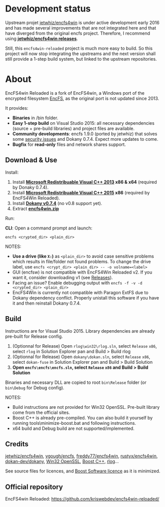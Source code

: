 # Development status
Upstream projet [jetwhiz/encfs4win](https://github.com/jetwhiz/encfs4win) is under active development early 2016 and has made several improvements that are not integrated here and that have diverged from the original encfs project. Therefore, I recommend using **[jetwhiz/encfs4win releases](https://github.com/jetwhiz/encfs4win/releases)**.

Still, this `encfs4win-reloaded` project is much more easy to build. So this project will now stop integrating the upstreams and the next version shall still provide a 1-step build system, but linked to the upstream repositories.


# About
EncFS4win Reloaded is a fork of EncFS4win, a Windows port of the encrypted filesystem [EncFS](https://en.wikipedia.org/wiki/EncFS), as the original port is not updated since 2013.

It provides:
- **Binaries** in /bin folder.
- **Easy 1-step build** on Visual Studio 2015: all necessary dependencies (source + pre-build libraries) and project files are available.
- **Community developments**: encfs 1.9.0 (ported by jetwhiz) that solves some [security issues](https://defuse.ca/audits/encfs.htm) and Dokany 0.7.4. Expect more updates to come.
- **Bugfix** for **read-only** files and network shares support.

## Download & Use

Install:

1. Install **[Microsoft Redistribuable Visual C++ 2013](https://www.microsoft.com/download/details.aspx?id=40784) x86 & x64** (required by Donaky 0.7.4).
2. Install **[Microsoft Redistribuable Visual C++ 2015](https://www.microsoft.com/download/details.aspx?id=48145) x86** (required by EncFS4Win Reloaded).
3. Install **[Dokany v0.7.4](https://github.com/dokan-dev/dokany/releases/tag/v0.7.4)** (no v0.8 support yet).
4. Extract **[encfs4win.zip](https://github.com/kriswebdev/encfs4win-reloaded/raw/master/bin/encfs4win.zip)**

Run:

**CLI**: Open a command prompt and launch:
```
encfs <crypted_dir> <plain_dir>
```

NOTES:
- **Use a drive (like `X:`)** as `<plain_dir>` to avoid case sensitive problems which results in file/folder not found problems. To change the drive label, use `encfs <crypt_dir> <plain_dir> -- -o volname=<label>`
- GUI (encfsw) is not compatible with EncFS4Win Reloaded v2. If you want it, consider downloading v1 (see [Releases](https://github.com/kriswebdev/encfs4win-reloaded/releases)).
- Facing an issue? Enable debugging output with `encfs -f -v -d <crypted_dir> <plain_dir>`
- EncFS4Win is currently not compatible with Paragon ExtFS due to Dokany dependency conflict. Properly unistall this software if you have it and then reinstall Dokany 0.7.4.

## Build

Instructions are for Visual Studio 2015. Library dependencies are already pre-built for Release config.

1. (Optionnal for Release) Open `rlog\win32\rlog.sln`, select `Release` `x86`, select `rlog` in Solution Explorer pan and Build > Build rlog
2. (Optionnal for Release) Open `dokany\dokan.sln`, select `Release` `x86`, select `dokan-fuse` in Solution Explorer pan and Build > Build Solution
3. **Open `encfs\encfs\encfs.sln`, select `Release` `x86` and Build > Build Solution**

Binaries and necessary DLL are copied to root `bin\Release` folder (or `bin\Debug` for Debug config).

NOTES:
- Build instructions are not provided for Win32 OpenSSL. Pre-built library come from the official sites.
- Boost C++ is already pre-compiled. You can also build it yourself by running tools\minimize-boost.bat and following instructions.
- x64 build and Debug build are not supported/implemented.

## Credits

[jetwhiz/encfs4win](https://github.com/jetwhiz/encfs4win), [vgough/encfs](https://github.com/vgough/encfs), [freddy77/encfs4win](https://github.com/freddy77/encfs4win), [rustyx/encfs4win](https://github.com/rustyx/encfs4win), [dokan-dev/dokany](https://github.com/dokan-dev/dokany), [Win32 OpenSSL](https://slproweb.com/products/Win32OpenSSL.html), [Boost C++](http://www.boost.org/), [rlog](https://code.google.com/p/rlog/)...

See source files for licences, and [Boost Software licence](http://www.boost.org/users/license.html) as it is minimized.

## Official repository

EncFS4win Reloaded: https://github.com/kriswebdev/encfs4win-reloaded/
